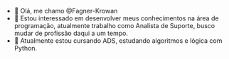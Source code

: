 - 👋 Olá, me chamo @Fagner-Krowan
- 👀 Estou interessado em desenvolver meus conhecimentos na área de programação, atualmente trabalho como Analista de Suporte, busco mudar de profissão daqui a um tempo.
- 🌱 Atualmente estou cursando ADS, estudando algoritmos e lógica com Python.


<!---
Fagner-Krowan/Fagner-Krowan is a ✨ special ✨ repository because its `README.md` (this file) appears on your GitHub profile.
You can click the Preview link to take a look at your changes.
--->
